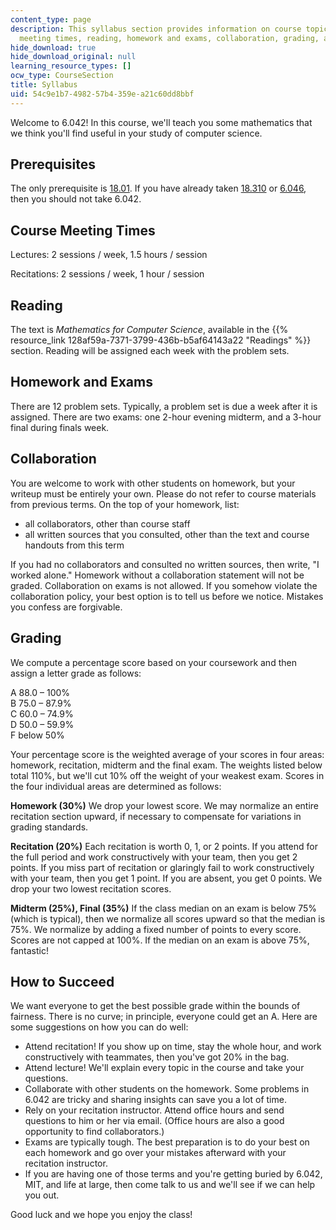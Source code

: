 ```yaml
---
content_type: page
description: This syllabus section provides information on course topics, prerequisites,
  meeting times, reading, homework and exams, collaboration, grading, and how to succeed.
hide_download: true
hide_download_original: null
learning_resource_types: []
ocw_type: CourseSection
title: Syllabus
uid: 54c9e1b7-4982-57b4-359e-a21c60dd8bbf
---
```


Welcome to 6.042! In this course, we'll teach you some mathematics that we think you'll find useful in your study of computer science.

Prerequisites
-------------

The only prerequisite is [18.01](/courses/18-01-single-variable-calculus-fall-2006). If you have already taken [18.310](/courses/18-310-principles-of-discrete-applied-mathematics-fall-2013) or [6.046](/courses/6-046j-introduction-to-algorithms-sma-5503-fall-2005), then you should not take 6.042.

Course Meeting Times
--------------------

Lectures: 2 sessions / week, 1.5 hours / session

Recitations: 2 sessions / week, 1 hour / session

Reading
-------

The text is _Mathematics for Computer Science_, available in the {{% resource_link 128af59a-7371-3799-436b-b5af64143a22 "Readings" %}} section. Reading will be assigned each week with the problem sets.

Homework and Exams
------------------

There are 12 problem sets. Typically, a problem set is due a week after it is assigned. There are two exams: one 2-hour evening midterm, and a 3-hour final during finals week.

Collaboration
-------------

You are welcome to work with other students on homework, but your writeup must be entirely your own. Please do not refer to course materials from previous terms. On the top of your homework, list:

*   all collaborators, other than course staff
*   all written sources that you consulted, other than the text and course handouts from this term

If you had no collaborators and consulted no written sources, then write, "I worked alone." Homework without a collaboration statement will not be graded. Collaboration on exams is not allowed. If you somehow violate the collaboration policy, your best option is to tell us before we notice. Mistakes you confess are forgivable.

Grading
-------

We compute a percentage score based on your coursework and then assign a letter grade as follows:

A 88.0 – 100%  
B 75.0 – 87.9%  
C 60.0 – 74.9%  
D 50.0 – 59.9%  
F below 50%

Your percentage score is the weighted average of your scores in four areas: homework, recitation, midterm and the final exam. The weights listed below total 110%, but we'll cut 10% off the weight of your weakest exam. Scores in the four individual areas are determined as follows:

**Homework (30%)** We drop your lowest score. We may normalize an entire recitation section upward, if necessary to compensate for variations in grading standards.

**Recitation (20%)** Each recitation is worth 0, 1, or 2 points. If you attend for the full period and work constructively with your team, then you get 2 points. If you miss part of recitation or glaringly fail to work constructively with your team, then you get 1 point. If you are absent, you get 0 points. We drop your two lowest recitation scores.

**Midterm (25%), Final (35%)** If the class median on an exam is below 75% (which is typical), then we normalize all scores upward so that the median is 75%. We normalize by adding a fixed number of points to every score. Scores are not capped at 100%. If the median on an exam is above 75%, fantastic!

How to Succeed
--------------

We want everyone to get the best possible grade within the bounds of fairness. There is no curve; in principle, everyone could get an A. Here are some suggestions on how you can do well:

*   Attend recitation! If you show up on time, stay the whole hour, and work constructively with teammates, then you've got 20% in the bag.
*   Attend lecture! We'll explain every topic in the course and take your questions.
*   Collaborate with other students on the homework. Some problems in 6.042 are tricky and sharing insights can save you a lot of time.
*   Rely on your recitation instructor. Attend office hours and send questions to him or her via email. (Office hours are also a good opportunity to find collaborators.)
*   Exams are typically tough. The best preparation is to do your best on each homework and go over your mistakes afterward with your recitation instructor.
*   If you are having one of those terms and you're getting buried by 6.042, MIT, and life at large, then come talk to us and we'll see if we can help you out.

Good luck and we hope you enjoy the class!